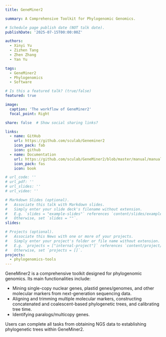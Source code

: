```yaml
---
title: GeneMiner2

summary: A Comprehensive Toolkit for Phylogenomic Genomics.

# Schedule page publish date (NOT talk date).
publishDate: '2025-07-15T00:00:00Z'

authors:
  - Xinyi Yu
  - Zizhen Tang
  - Zhen Zhang
  - Yan Yu

tags:
  - GeneMiner2
  - Phylogenomics
  - Software

# Is this a featured talk? (true/false)
featured: true

image:
  caption: 'The workflow of GeneMiner2'
  focal_point: Right

share: false  # Show social sharing links?

links:
  - name: GitHub
    url: https://github.com/sculab/Geneminer2
    icon_pack: fab
    icon: github
  - name: Documentation
    url: https://github.com/sculab/GeneMiner2/blob/master/manual/manual_geneminer.pdf
    icon_pack: fas
    icon: book

# url_code: ''
# url_pdf: ''
# url_slides: ''
# url_video: ''

# Markdown Slides (optional).
#   Associate this talk with Markdown slides.
#   Simply enter your slide deck's filename without extension.
#   E.g. `slides = "example-slides"` references `content/slides/example-slides.md`.
#   Otherwise, set `slides = ""`.
slides:

# Projects (optional).
#   Associate this News with one or more of your projects.
#   Simply enter your project's folder or file name without extension.
#   E.g. `projects = ["internal-project"]` references `content/project/deep-learning/index.md`.
#   Otherwise, set `projects = []`.
projects:
  - phylogenomics-tools
---
```


GeneMiner2 is a comprehensive toolkit designed for phylogenomic genomics. Its main functionalities include:

* Mining single-copy nuclear genes, plastid genes/genomes, and other molecular markers from next-generation sequencing data.
* Aligning and trimming multiple molecular markers, constructing concatenated and coalescent-based phylogenetic trees, and calibrating tree time.
* Identifying paralogs/multicopy genes.

Users can complete all tasks from obtaining NGS data to establishing phylogenetic trees within GeneMiner2.
